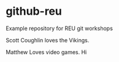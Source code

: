 # github-reu
Example repository for REU git workshops

Scott Coughlin loves the Vikings.

Matthew Loves video games.
Hi
